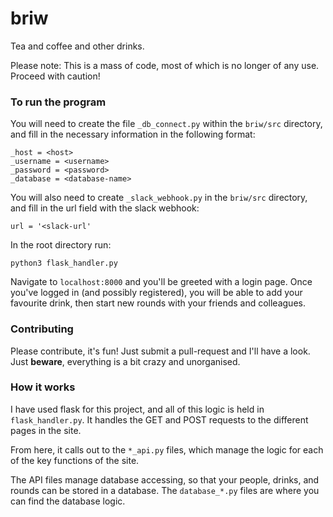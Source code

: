 # briw
Tea and coffee and other drinks.

Please note: This is a mass of code, most of which is no longer of any use. Proceed with caution!

### To run the program
You will need to create the file `_db_connect.py` within the `briw/src` directory, and fill in the necessary information in the following format:

```
_host = <host>
_username = <username>
_password = <password>
_database = <database-name>
```

You will also need to create `_slack_webhook.py` in the `briw/src` directory, and fill in the url field with the slack webhook:

```
url = '<slack-url'
```

In the root directory run:

```python3 flask_handler.py```

Navigate to `localhost:8000` and you'll be greeted with a login page. Once you've logged in (and possibly registered), you will be able to add your favourite drink, then start new rounds with your friends and colleagues.

### Contributing
Please contribute, it's fun! Just submit a pull-request and I'll have a look. Just __beware__, everything is a bit crazy and unorganised.

### How it works
I have used flask for this project, and all of this logic is held in `flask_handler.py`. It handles the GET and POST requests to the different pages in the site.

From here, it calls out to the `*_api.py` files, which manage the logic for each of the key functions of the site.

The API files manage database accessing, so that your people, drinks, and rounds can be stored in a database. The `database_*.py` files are where you can find the database logic.

